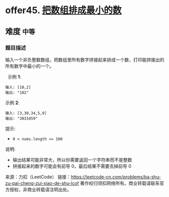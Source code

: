 # offer45. [把数组排成最小的数](https://leetcode-cn.com/problems/container-with-most-water/)  
<font size=5> 难度 `中等` </font>
---

### 题目描述

输入一个非负整数数组，把数组里所有数字拼接起来排成一个数，打印能拼接出的所有数字中最小的一个。

 
示例 **1**:
```
输入: [10,2]
输出: "102"
```
示例 **2**:
```
输入: [3,30,34,5,9]
输出: "3033459"
```

提示:

* `0 < nums.length <= 100` 


说明:

* 输出结果可能非常大，所以你需要返回一个字符串而不是整数
* 拼接起来的数字可能会有前导 0，最后结果不需要去掉前导 0

来源：力扣（LeetCode）
链接：https://leetcode-cn.com/problems/ba-shu-zu-pai-cheng-zui-xiao-de-shu-lcof
著作权归领扣网络所有。商业转载请联系官方授权，非商业转载请注明出处。
